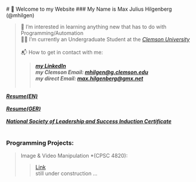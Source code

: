 <br>
# 👋 Welcome to my Website
### My Name is Max Julius Hilgenberg (@mhilgen)<br>

> 💾 I’m interested in learning anything new that has to do with Programming/Automation<br>
> 👨‍🎓 I’m currently an Undergraduate Student at the *[Clemson University](http://www.clemson.edu)* <br><br>
> 📬 How to get in contact with me:
>>   ***[my LinkedIn](http://www.linkedin.com/in/mjhilgenberg/)***<br>
>>   ***my Clemson Email: <mhilgen@g.clemson.edu>***<br>
>>   ***my direct Email: <max.hilgenberg@gmx.net>***<br><br>

***<a href="docs/mhilgen_Resume.pdf" target="_blank">Resume(EN)</a>***<br><br>
***<a href="docs/Lebenslauf.pdf" target="_blank">Resume(GER)</a>***<br><br>
***<a href="docs/NSLS_Induction.pdf" target="_blank">National Society of Leadership and Success Induction Certificate</a>***<br><br>
### Programming Projects: 
> Image & Video Manipulation *(CPSC 4820):
> >[Link](https://mhilgen.github.io/CPSC4820/)<br>
> still under construction ...

